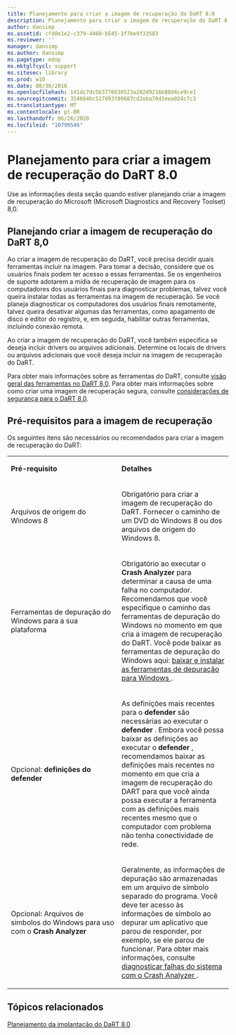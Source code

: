 ```yaml
---
title: Planejamento para criar a imagem de recuperação do DaRT 8.0
description: Planejamento para criar a imagem de recuperação do DaRT 8.0
author: dansimp
ms.assetid: cfd0e1e2-c379-4460-b545-3f7be9f33583
ms.reviewer: ''
manager: dansimp
ms.author: dansimp
ms.pagetype: mdop
ms.mktglfcycl: support
ms.sitesec: library
ms.prod: w10
ms.date: 08/30/2016
ms.openlocfilehash: 1d1dc7dc5b3776638523a282d9216b80d4ce9ce1
ms.sourcegitcommit: 354664bc527d93f80687cd2eba70d1eea024c7c3
ms.translationtype: MT
ms.contentlocale: pt-BR
ms.lasthandoff: 06/26/2020
ms.locfileid: "10799546"
---
```

# Planejamento para criar a imagem de recuperação do DaRT 8.0


Use as informações desta seção quando estiver planejando criar a imagem de recuperação do Microsoft (Microsoft Diagnostics and Recovery Toolset) 8,0.

## Planejando criar a imagem de recuperação do DaRT 8,0


Ao criar a imagem de recuperação do DaRT, você precisa decidir quais ferramentas incluir na imagem. Para tomar a decisão, considere que os usuários finais podem ter acesso a essas ferramentas. Se os engenheiros de suporte adotarem a mídia de recuperação de imagem para os computadores dos usuários finais para diagnosticar problemas, talvez você queira instalar todas as ferramentas na imagem de recuperação. Se você planeja diagnosticar os computadores dos usuários finais remotamente, talvez queira desativar algumas das ferramentas, como apagamento de disco e editor do registro, e, em seguida, habilitar outras ferramentas, incluindo conexão remota.

Ao criar a imagem de recuperação do DaRT, você também especifica se deseja incluir drivers ou arquivos adicionais. Determine os locais de drivers ou arquivos adicionais que você deseja incluir na imagem de recuperação do DaRT.

Para obter mais informações sobre as ferramentas do DaRT, consulte [visão geral das ferramentas no DaRT 8,0](overview-of-the-tools-in-dart-80-dart-8.md). Para obter mais informações sobre como criar uma imagem de recuperação segura, consulte [considerações de segurança para o DaRT 8,0](security-considerations-for-dart-80--dart-8.md).

## Pré-requisitos para a imagem de recuperação


Os seguintes itens são necessários ou recomendados para criar a imagem de recuperação do DaRT:

<table>
<colgroup>
<col width="50%" />
<col width="50%" />
</colgroup>
<tbody>
<tr class="odd">
<td align="left"><p><strong>Pré-requisito</strong></p></td>
<td align="left"><p><strong>Detalhes</strong></p></td>
</tr>
<tr class="even">
<td align="left"><p>Arquivos de origem do Windows 8</p></td>
<td align="left"><p>Obrigatório para criar a imagem de recuperação do DaRT. Fornecer o caminho de um DVD do Windows 8 ou dos arquivos de origem do Windows 8.</p></td>
</tr>
<tr class="odd">
<td align="left"><p>Ferramentas de depuração do Windows para a sua plataforma</p></td>
<td align="left"><p>Obrigatório ao executar o <strong> Crash Analyzer </strong> para determinar a causa de uma falha no computador. Recomendamos que você especifique o caminho das ferramentas de depuração do Windows no momento em que cria a imagem de recuperação do DaRT. Você pode baixar as ferramentas de depuração do Windows aqui: <a href="https://go.microsoft.com/fwlink/?LinkId=99934" data-raw-source="[Download and Install Debugging Tools for Windows](https://go.microsoft.com/fwlink/?LinkId=99934)"> baixar e instalar as ferramentas de depuração para Windows </a> .</p></td>
</tr>
<tr class="even">
<td align="left"><p>Opcional: <strong> definições do defender </strong></p></td>
<td align="left"><p>As definições mais recentes para o <strong> defender </strong> são necessárias ao executar o <strong> defender </strong> . Embora você possa baixar as definições ao executar o <strong> defender </strong> , recomendamos baixar as definições mais recentes no momento em que cria a imagem de recuperação do DART para que você ainda possa executar a ferramenta com as definições mais recentes mesmo que o computador com problema não tenha conectividade de rede.</p></td>
</tr>
<tr class="odd">
<td align="left"><p>Opcional: Arquivos de símbolos do Windows para uso com o <strong> Crash Analyzer</strong></p></td>
<td align="left"><p>Geralmente, as informações de depuração são armazenadas em um arquivo de símbolo separado do programa. Você deve ter acesso às informações de símbolo ao depurar um aplicativo que parou de responder, por exemplo, se ele parou de funcionar. Para obter mais informações, consulte <a href="diagnosing-system-failures-with-crash-analyzer--dart-8.md" data-raw-source="[Diagnosing System Failures with Crash Analyzer](diagnosing-system-failures-with-crash-analyzer--dart-8.md)"> diagnosticar falhas do sistema com o Crash Analyzer </a> .</p></td>
</tr>
</tbody>
</table>

 

## Tópicos relacionados


[Planejamento da implantação do DaRT 8.0](planning-to-deploy-dart-80-dart-8.md)

 

 





